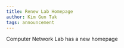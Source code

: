 ```yaml
---
title: Renew Lab Homepage
author: Kim Gun Tak
tags: announcement
---
```


Computer Network Lab has a new homepage
